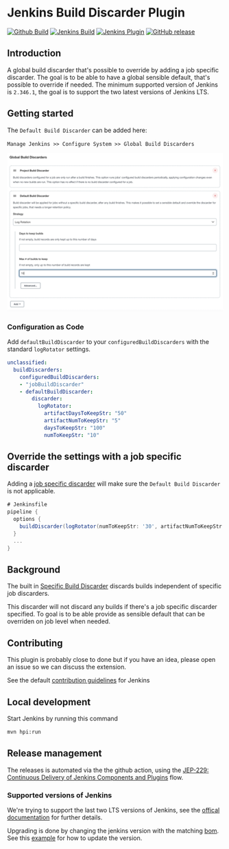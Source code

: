
# Jenkins Build Discarder Plugin

[![Github Build](https://github.com/jenkinsci/build-discarder-plugin/actions/workflows/cd.yaml/badge.svg?branch=main)](https://github.com/jenkinsci/build-discarder-plugin/actions/workflows/cd.yaml)
[![Jenkins Build](https://ci.jenkins.io/job/Plugins/job/build-discarder-plugin/job/main/badge/icon)](https://ci.jenkins.io/job/Plugins/job/build-discarder-plugin/job/main/)
[![Jenkins Plugin](https://img.shields.io/jenkins/plugin/v/build-discarder.svg)](https://plugins.jenkins.io/build-discarder)
[![GitHub release](https://img.shields.io/github/release/jenkinsci/build-discarder-plugin.svg?label=changelog)](https://github.com/jenkinsci/build-discarder-plugin/releases/latest)

## Introduction

A global build discarder that's possible to override by adding a job
specific discarder. The goal is to be able to have a global sensible default, that's possible to override if needed. The minimum supported version of Jenkins is `2.346.1`, the goal is to support the two latest versions of Jenkins LTS.

## Getting started

The `Default Build Discarder` can be added here:  

`Manage Jenkins >> Configure System >> Global Build Discarders`  

![Alt text](docs/img/configure-default-discarder.png?raw=true "Title")

### Configuration as Code

Add `defaultBuildDiscarder` to your `configuredBuildDiscarders` with the standard `logRotator` settings.

```yml
unclassified:
  buildDiscarders:
    configuredBuildDiscarders:
    - "jobBuildDiscarder"
    - defaultBuildDiscarder:
        discarder:
          logRotator:
            artifactDaysToKeepStr: "50"
            artifactNumToKeepStr: "5"
            daysToKeepStr: "100"
            numToKeepStr: "10"
```

## Override the settings with a job specific discarder

Adding a [job specific discarder](https://stackoverflow.com/a/44155346) will
make sure the `Default Build Discarder` is not applicable.

```groovy
# Jenkinsfile
pipeline {
  options {
    buildDiscarder(logRotator(numToKeepStr: '30', artifactNumToKeepStr: '30'))
  }
  ...
}
```

## Background

The built in [Specific Build Discarder](https://github.com/jenkinsci/jenkins/blob/449c5aced523a6e66fe3d6a804e5dbfd5c5c67c6/core/src/main/java/jenkins/model/SimpleGlobalBuildDiscarderStrategy.java) discards builds independent of specific job discarders.

This discarder will not discard any builds if there's a job specific discarder specified.
To goal is to be able provide as sensible default that can be overriden on job level when needed.

## Contributing

This plugin is probably close to done but if you have an idea, please open an issue so we can
discuss the extension.

See the default [contribution guidelines](https://github.com/jenkinsci/.github/blob/master/CONTRIBUTING.md) for Jenkins

## Local development

Start Jenkins by running this command

```bash
mvn hpi:run
```

## Release management

The releases is automated via the the github action, using the [JEP-229: Continuous Delivery of Jenkins Components and Plugins](https://github.com/jenkinsci/jep/blob/master/jep/229/README.adoc) flow.

### Supported versions of Jenkins

We're trying to support the last two LTS versions of Jenkins, see the [offical documentation](https://www.jenkins.io/doc/developer/plugin-development/choosing-jenkins-baseline/) for further details.

Upgrading is done by changing the jenkins version with the matching [bom](https://github.com/jenkinsci/bom). See this [example](https://github.com/jenkinsci/build-discarder-plugin/pull/32/files#diff-9c5fb3d1b7e3b0f54bc5c4182965c4fe1f9023d449017cece3005d3f90e8e4d8R17-R28) for how to update
the version.
